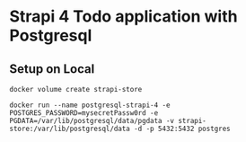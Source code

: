 # Strapi 4 Todo application with Postgresql

## Setup on Local

```shell
docker volume create strapi-store

docker run --name postgresql-strapi-4 -e POSTGRES_PASSWORD=mysecretPassw0rd -e PGDATA=/var/lib/postgresql/data/pgdata -v strapi-store:/var/lib/postgresql/data -d -p 5432:5432 postgres
```
